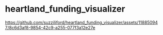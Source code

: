 # heartland_funding_visualizer

https://github.com/suzziliford/heartland_funding_visualizer/assets/118850947/8c6d3af8-9854-42c9-a255-077f3a12e27e

